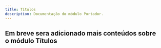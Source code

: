 ```yaml
---
title: Títulos
description: Documentação do módulo Portador.
---
```


## Em breve sera adicionado mais conteúdos sobre o módulo Títulos
